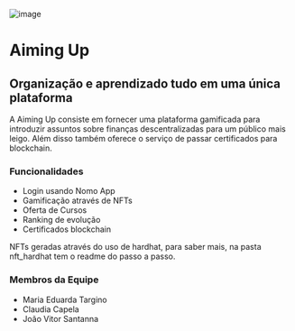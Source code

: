 ![image](https://github.com/EduardaDT/hackathonZ/assets/95882160/5de09c7e-538c-40a3-a47a-f983b815737c)

# Aiming Up 
## Organização e aprendizado tudo em uma única plataforma

A Aiming Up consiste em fornecer uma plataforma gamificada para introduzir assuntos sobre finanças descentralizadas para um público mais leigo.
Além disso também oferece o serviço de passar certificados para blockchain.

### Funcionalidades
<ul>
  <li>Login usando Nomo App</li>
  <li>Gamificação através de NFTs</li>
  <li>Oferta de Cursos</li>
  <li>Ranking de evolução</li>
  <li>Certificados blockchain</li>
</ul>

NFTs geradas através do uso de hardhat, para saber mais, na pasta nft_hardhat tem o readme do passo a passo.

### Membros da Equipe
<ul>
  <li>Maria Eduarda Targino</li>
  <li>Claudia Capela</li>
  <li>João Vitor Santanna</li>
</ul>
